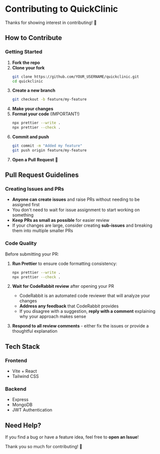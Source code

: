 # Contributing to QuickClinic

Thanks for showing interest in contributing! 🚀

## How to Contribute

### Getting Started

1. **Fork the repo**
2. **Clone your fork**
   ```bash
   git clone https://github.com/YOUR_USERNAME/quickclinic.git
   cd quickclinic
   ```
3. **Create a new branch**
   ```bash
   git checkout -b feature/my-feature
   ```
4. **Make your changes**
5. **Format your code** (IMPORTANT!)
   ```bash
   npx prettier --write .
   npx prettier --check .
   ```
6. **Commit and push**
   ```bash
   git commit -m "Added my feature"
   git push origin feature/my-feature
   ```
7. **Open a Pull Request** 🚀

## Pull Request Guidelines

### Creating Issues and PRs

- **Anyone can create issues** and raise PRs without needing to be assigned first
- You don't need to wait for issue assignment to start working on something
- **Keep PRs as small as possible** for easier review
- If your changes are large, consider creating **sub-issues** and breaking them into multiple smaller PRs

### Code Quality

Before submitting your PR:

1. **Run Prettier** to ensure code formatting consistency:
   ```bash
   npx prettier --write .
   npx prettier --check .
   ```

2. **Wait for CodeRabbit review** after opening your PR
   - CodeRabbit is an automated code reviewer that will analyze your changes
   - **Address any feedback** that CodeRabbit provides
   - If you disagree with a suggestion, **reply with a comment** explaining why your approach makes sense

3. **Respond to all review comments** - either fix the issues or provide a thoughtful explanation

## Tech Stack

### Frontend
- Vite + React
- Tailwind CSS

### Backend
- Express
- MongoDB
- JWT Authentication

## Need Help?

If you find a bug or have a feature idea, feel free to **open an Issue**!

Thank you so much for contributing! 💙
